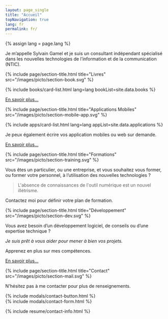 ```yaml
---
layout: page_single
title: "Accueil"
topNavigation: true
lang: fr
permalink: fr/
---
```


{% assign lang = page.lang %}


Je m’appelle Sylvain Gamel et je suis un consultant indépendant spécialisé 
dans les nouvelles technologies de l’information et de la communication (NTIC).



{% include page/section-title.html 
    title="Livres"
    src="/images/picto/section-book.svg" %}

{% include books/card-list.html lang=lang bookList=site.data.books %}

[En savoir plus...](/fr/books)



{% include page/section-title.html 
    title="Applications Mobiles"
    src="/images/picto/section-mobile-app.svg" %}

{% include apps/card-list.html lang=lang appList=site.data.applications %}

Je peux également écrire vos application mobiles ou web sur demande.

[En savoir plus...](/fr/applications)



{% include page/section-title.html 
    title="Formations"
    src="/images/picto/section-training.svg" %}

Vous êtes un particulier, ou une entreprise, et vous souhaitez vous former, 
ou former votre personnel, à l’utilisation des nouvelles technologies ?

> L'absence de connaissances de l'outil numérique est un nouvel illétrisme.

Contactez moi pour définir votre plan de formation.



{% include page/section-title.html 
    title="Développement"
    src="/images/picto/section-dev.svg" %}


Vous avez besoin d’un développement logiciel, de conseils ou d’une expertise 
technique ? 

*Je suis prêt à vous aider pour mener à bien vos projets.*

Apprenez en plus sur mes compétences.

[En savoir plus...](/fr/a-propos)


{% include page/section-title.html 
    title="Contact"
    src="/images/picto/section-mail.svg" %}


N'hésitez pas à me contacter pour plus de renseignements.

<div class="text-xs-center">
{% include modals/contact-button.html %}
</div>
{% include modals/contact-form.html %}


{% include resume/contact-info.html %}
